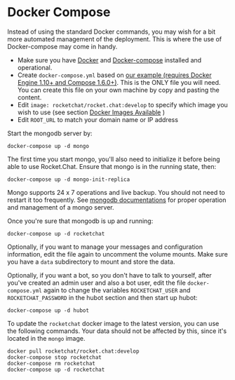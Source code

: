 # Docker Compose

Instead of using the standard Docker commands, you may wish for a bit more automated management of the deployment. This is where the use of Docker-compose may come in handy.

- Make sure you have [Docker](https://docs.docker.com/engine/installation/) and [Docker-compose](https://docs.docker.com/compose/install/) installed and operational.
- Create `docker-compose.yml` based on [our example (requires Docker Engine 1.10+ and Compose 1.6.0+)](https://raw.githubusercontent.com/RocketChat/Rocket.Chat/develop/docker-compose.yml).  This is the ONLY file you will need.  You can create this file on your own machine by copy and pasting the content.
- Edit `image: rocketchat/rocket.chat:develop` to specify which image you wish to use (see section [Docker Images Available](../available-images/) )
- Edit `ROOT_URL` to match your domain name or IP address

Start the mongodb server by:

```
docker-compose up -d mongo
```

The first time you start mongo, you'll also need to initialize it before being able to use Rocket.Chat. Ensure that mongo is in the running state, then:

```
docker-compose up -d mongo-init-replica
```

Mongo supports 24 x 7 operations and live backup.  You should not need to restart it too frequently.  See  [mongodb documentations](https://docs.mongodb.org/manual/) for proper operation and management of a mongo server.

Once you're sure that mongodb is up and running:

```
docker-compose up -d rocketchat
```

Optionally, if you want to manage your messages and configuration information, edit the file again to uncomment the volume mounts.   Make sure you have a `data` subdirectory to mount and store the data.

Optionally, if you want a bot, so you don't have to talk to yourself, after you've created an admin user and also a bot user, edit the file `docker-compose.yml` again to change the variables `ROCKETCHAT_USER` and `ROCKETCHAT_PASSWORD` in the hubot section and then start up hubot:

```
docker-compose up -d hubot
```

To update the `rocketchat` docker image to the latest version, you can use the following commands. Your data should not be affected by this, since it's located in the `mongo` image.

```
docker pull rocketchat/rocket.chat:develop
docker-compose stop rocketchat
docker-compose rm rocketchat
docker-compose up -d rocketchat
```
